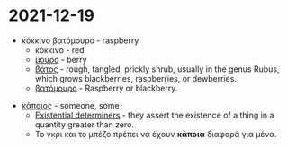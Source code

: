 # 2021-12-19

* κόκκινο βατόμουρο - raspberry
  * κόκκινο - red
  * [μούρο] - berry
  * [βάτος] -  rough, tangled, prickly shrub, usually in the genus Rubus, which grows blackberries, raspberries, or dewberries.
  * [βατόμουρο] - Raspberry or blackberry.

[βάτος]: https://el.wiktionary.org/wiki/%CE%B2%CE%AC%CF%84%CE%BF%CF%82
[μούρο]: https://el.wikipedia.org/wiki/%CE%9C%CE%BF%CF%8D%CF%81%CE%BF
[βατόμουρο]: https://el.wiktionary.org/wiki/%CE%B2%CE%B1%CF%84%CF%8C%CE%BC%CE%BF%CF%85%CF%81%CE%BF

* [κάποιος] - someone, some
  * [Existential determiners] - they assert the existence of a thing in a quantity greater than zero.
  * Το γκρι και το μπέζο πρέπει να έχουν **κάποια** διαφορά για μένα.

[κάποιος]: https://el.wiktionary.org/wiki/%CE%BA%CE%AC%CF%80%CE%BF%CE%B9%CE%BF%CF%82
[Existential determiners]: https://en.wikipedia.org/wiki/English_determiners#Existential_determiners
